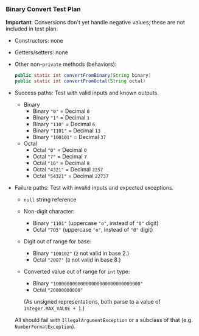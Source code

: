 ### Binary Convert Test Plan

**Important**: Conversions don't yet handle negative values; these are not included in test plan.

* Constructors: none
* Getters/setters: none
* Other non-`private` methods (behaviors):

    ```java
    public static int convertFromBinary(String binary)
    public static int convertFromOctal(String octal)
    ```

* Success paths: Test with valid inputs and known outputs.
    * Binary
        * Binary `"0"` = Decimal `0`
        * Binary `"1"` = Decimal `1`
        * Binary `"110"` = Decimal `6`
        * Binary `"1101"` = Decimal `13`
        * Binary `"100101"` = Decimal `37`
    * Octal
        * Octal `"0"` = Decimal `0`
        * Octal `"7"` = Decimal `7`
        * Octal `"10"` = Decimal `8`
        * Octal `"4321"` = Decimal `2257`
        * Octal `"54321"` = Decimal `22737`

* Failure paths: Test with invalid inputs and expected exceptions.
    * `null` string reference
    * Non-digit character:
        * Binary `"11O1"` (uppercase `"o"`, instead of `"0"` digit)
        * Octal `"7O5"` (uppercase `"o"`, instead of `"0"` digit)
    * Digit out of range for base:
        * Binary `"100102"` (`2` not valid in base 2.)
        * Octal `"2087"` (`8` not valid in base 8.)
    * Converted value out of range for `int` type:
        * Binary `"10000000000000000000000000000000"`
        * Octal `"20000000000"`

        (As unsigned representations, both parse to a value of `Integer.MAX_VALUE + 1`.)
    
    All should fail with `IllegalArgumentException` or a subclass of that (e.g. `NumberFormatException`). 
